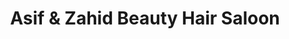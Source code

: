 ---
title: "Asif & Zahid Beauty Hair Saloon"
url: /karachi/asif-and-zahid-beauty-hair-saloon/
shop: hairdresser
---